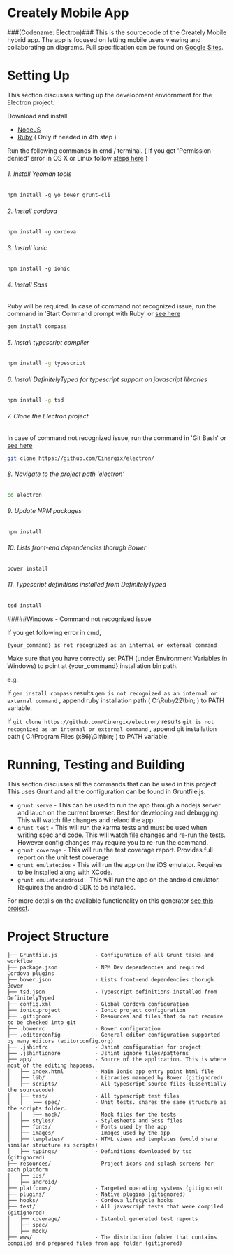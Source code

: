 Creately Mobile App
================
###(Codename: Electron)###
This is the sourcecode of the Creately Mobile hybrid app. The app is focused on letting mobile users viewing and collaborating on diagrams. Full specification can be found on [Google Sites](https://sites.google.com/a/cinergix.com/creately-player-viewer-and-mobile/functional-sepcifications/2-5-creately-mobile).

# Setting Up #
This section discusses setting up the development enviornment for the Electron project. 

Download and install

* [NodeJS](https://nodejs.org/en/download/)
* [Ruby](http://rubyinstaller.org/downloads/) ( Only if needed in 4th step )

Run the following commands in cmd / terminal. ( If you get 'Permission denied' error in OS X or Linux follow [ steps  here](https://github.com/sindresorhus/guides/blob/master/npm-global-without-sudo.md) )

###### 1. Install Yeoman tools
 ```sh
 npm install -g yo bower grunt-cli
 ```
###### 2.  Install cordova
```sh
npm install -g cordova
```
###### 3. Install ionic
```sh
npm install -g ionic
```
###### 4. Install Sass 
Ruby will be required. In case of command not recognized issue, run the command in 'Start Command prompt with Ruby' or [see here](./README.md#user-content-windows---command-not-recognized-issue)
```sh
gem install compass
```
###### 5. Install typescript compiler
```sh
npm install -g typescript
```
###### 6. Install DefinitelyTyped for typescript support on javascript libraries
```sh
npm install -g tsd
```
###### 7. Clone the Electron project 
In case of command not recognized issue, run the command in 'Git Bash' or [see here](./README.md#user-content-windows---command-not-recognized-issue)
```sh
git clone https://github.com/Cinergix/electron/ 
```
###### 8. Navigate to the project path 'electron'
```sh
cd electron
```
###### 9. Update NPM packages
```sh
npm install
```
###### 10. Lists front-end dependencies thorugh Bower
```sh
bower install
```
###### 11. Typescript definitions installed from DefinitelyTyped
```sh
tsd install
```

#####Windows - Command not recognized issue 

If you get following error in cmd,

`{your_command} is not recognized as an internal or external command`

Make sure that you have correctly set PATH (under Environment Variables in Windows) to point at {your_command} installation bin path.

e.g.

If `gem install compass` results `gem is not recognized as an internal or external command`
, append ruby installation path ( C:\Ruby22\bin; ) to PATH variable.

If `git clone https://github.com/Cinergix/electron/` results `git is not recognized as an internal or external command`
, append git installation path ( C:\Program Files (x86)\Git\bin; ) to PATH variable.


# Running, Testing and Building #
This section discusses all the commands that can be used in this project. This uses Grunt and all the configuration can be found in Gruntfile.js.

* `grunt serve` - This can be used to run the app through a nodejs server and lauch on the current browser. Best for developing and debugging. This will watch file changes and relaod the app.
* `grunt test` - This will run the karma tests and must be used when writing spec and code. This will watch file changes and re-run the tests. However config changes may require you to re-run the command.
* `grunt coverage` - This will run the test coverage report. Provides full report on the unit test coverage
* `grunt emulate:ios` - This will run the app on the iOS emulator. Requires to be installed along with XCode.
* `grunt emulate:android` - This will run the app on the android emulator. Requires the android SDK to be installed. 

For more details on the available functionality on this generator [see this project](https://github.com/diegonetto/generator-ionic/blob/master/README.md).

# Project Structure #

    ├── Gruntfile.js            - Configuration of all Grunt tasks and workflow
    ├── package.json            - NPM Dev dependencies and required Cordova plugins
    ├── bower.json              - Lists front-end dependencies thorugh Bower
    ├── tsd.json                - Typescript definitions installed from DefinitelyTyped 
    ├── config.xml              - Global Cordova configuration
    ├── ionic.project           - Ionic project configuration
    ├── .gitignore              - Resources and files that do not require to be checked into git
    ├── .bowerrc                - Bower configuration
    ├── .editorconfig           - General editor configuration supported by many editors (editorconfig.org)
    ├── .jshintrc               - Jshint configuration for project
    ├── .jshintignore           - Jshint ignore files/patterns
    ├── app/                    - Source of the application. This is where most of the editing happens.
    │   ├── index.html          - Main Ionic app entry point html file
    │   ├── lib/                - Libraries managed by Bower (gitignored)
    │   ├── scripts/            - All typescript source files (Essentially the sourcecode)
    │   ├── test/               - All typescript test files
    │   │   ├── spec/           - Unit tests. shares the same structure as the scripts folder.
    │   │   ├── mock/           - Mock files for the tests
    │   ├── styles/             - Stylesheets and Scss files
    │   ├── fonts/              - Fonts used by the app
    │   ├── images/             - Images used by the app
    │   ├── templates/          - HTML views and templates (would share similar structure as scripts)
    │   ├── typings/            - Definitions downloaded by tsd (gitignored)
    ├── resources/              - Project icons and splash screens for each platform
    │   ├── ios/
    │   ├── android/
    ├── platforms/              - Targeted operating systems (gitignored)
    ├── plugins/                - Native plugins (gitignored)
    ├── hooks/                  - Cordova lifecycle hooks
    ├── test/                   - All javascript tests that were compiled (gitignored)
    │   ├── coverage/           - Istanbul generated test reports
    │   ├── spec/
    │   ├── mock/
    ├── www/                    - The distribution folder that contains compiled and prepared files from app folder (gitignored)
